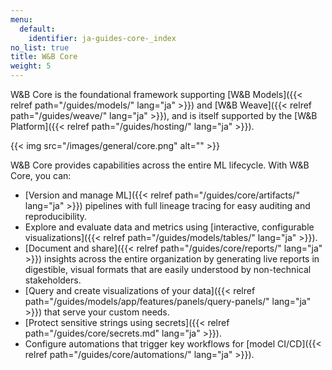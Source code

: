 ```yaml
---
menu:
  default:
    identifier: ja-guides-core-_index
no_list: true
title: W&B Core
weight: 5
---
```


W&B Core is the foundational framework supporting [W&B Models]({{< relref path="/guides/models/" lang="ja" >}}) and [W&B Weave]({{< relref path="/guides/weave/" lang="ja" >}}), and is itself supported by the [W&B Platform]({{< relref path="/guides/hosting/" lang="ja" >}}). 

{{< img src="/images/general/core.png" alt="" >}}

W&B Core provides capabilities across the entire ML lifecycle. With W&B Core, you can:

- [Version and manage ML]({{< relref path="/guides/core/artifacts/" lang="ja" >}}) pipelines with full lineage tracing for easy auditing and reproducibility.
- Explore and evaluate data and metrics using [interactive, configurable visualizations]({{< relref path="/guides/models/tables/" lang="ja" >}}).
- [Document and share]({{< relref path="/guides/core/reports/" lang="ja" >}}) insights across the entire organization by generating live reports in digestible, visual formats that are easily understood by non-technical stakeholders.
- [Query and create visualizations of your data]({{< relref path="/guides/models/app/features/panels/query-panels/" lang="ja" >}}) that serve your custom needs.
- [Protect sensitive strings using secrets]({{< relref path="/guides/core/secrets.md" lang="ja" >}}).
- Configure automations that trigger key workflows for [model CI/CD]({{< relref path="/guides/core/automations/" lang="ja" >}}).